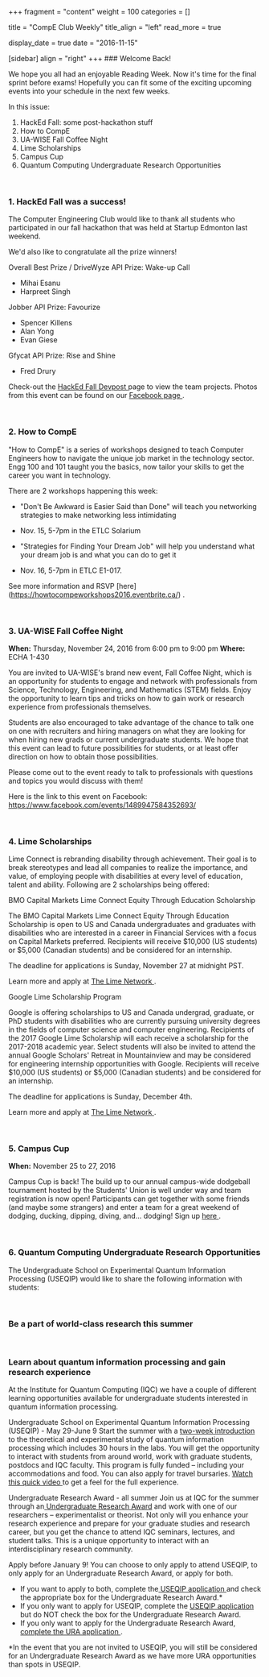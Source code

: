 
+++
fragment = "content"
weight = 100
categories = []

title = "CompE Club Weekly"
title_align = "left"
read_more = true

display_date = true
date = "2016-11-15" 

[sidebar]
  align = "right"
+++
    ### Welcome Back!


We hope you all had an enjoyable Reading Week. Now it's time for the final sprint before exams! Hopefully you can fit some of the exciting upcoming events into your schedule in the next few weeks.

In this issue:
1. HackEd Fall: some post-hackathon stuff
2. How to CompE
3. UA-WISE Fall Coffee Night
4. Lime Scholarships
5. Campus Cup
6. Quantum Computing Undergraduate Research Opportunities

</br>

### 1. HackEd Fall was a success!

The Computer Engineering Club would like to thank all students who participated in our fall hackathon that was held at Startup Edmonton last weekend.

We'd also like to congratulate all the prize winners!

Overall Best Prize / DriveWyze API Prize: Wake-up Call
- Mihai Esanu
- Harpreet Singh

Jobber API Prize: Favourize
- Spencer Killens
- Alan Yong
- Evan Giese

Gfycat API Prize: Rise and Shine
- Fred Drury

Check-out the [HackEd Fall Devpost ](https://hacked-fall-2016.devpost.com) page to view the team projects.
Photos from this event can be found on our [Facebook page ](https://www.facebook.com/compeclub/) .

</br>

### 2. How to CompE


"How to CompE" is a series of workshops designed to teach Computer Engineers how to navigate the unique job market in the technology sector. Engg 100 and 101 taught you the basics, now tailor your skills to get the career you want in technology.

There are 2 workshops happening this week:
* "Don't Be Awkward is Easier Said than Done" will teach you networking strategies to make networking less intimidating
+ Nov. 15, 5-7pm in the ETLC Solarium
* "Strategies for Finding Your Dream Job" will help you understand what your dream job is and what you can do to get it
+ Nov. 16, 5-7pm in ETLC E1-017.

See more information and RSVP [here] (https://howtocompeworkshops2016.eventbrite.ca/) .

</br>

### 3. UA-WISE Fall Coffee Night

**When:** Thursday, November 24, 2016 from 6:00 pm to 9:00 pm
**Where:** ECHA 1-430

You are invited to UA-WISE's brand new event, Fall Coffee Night, which is an opportunity for students to engage and network with professionals from Science, Technology, Engineering, and Mathematics (STEM) fields. Enjoy the opportunity to learn tips and tricks on how to gain work or research experience from professionals themselves.

Students are also encouraged to take advantage of the chance to talk one on one with recruiters and hiring managers on what they are looking for when hiring new grads or current undergraduate students. We hope that this event can lead to future possibilities for students, or at least offer direction on how to obtain those possibilities.

Please come out to the event ready to talk to professionals with questions and topics you would discuss with them!

Here is the link to this event on Facebook:
https://www.facebook.com/events/1489947584352693/

</br>

### 4. Lime Scholarships


Lime Connect is rebranding disability through achievement. Their goal is to break stereotypes and lead all companies to realize the importance, and value, of employing people with disabilities at every level of education, talent and ability. Following are 2 scholarships being offered:

BMO Capital Markets Lime Connect Equity Through Education Scholarship

The BMO Capital Markets Lime Connect Equity Through Education Scholarship is open to US and Canada undergraduates and graduates with disabilities who are interested in a career in Financial Services with a focus on Capital Markets preferred. Recipients will receive $10,000 (US students) or $5,000 (Canadian students) and be considered for an internship.

The deadline for applications is Sunday, November 27 at midnight PST.

Learn more and apply at [The Lime Network ](http://www.limeconnect.com/opportunities/page/bmo-capital-markets-lime-connect-equity-through-education-scholarship-for-students-with-disabilities) .

Google Lime Scholarship Program

Google is offering scholarships to US and Canada undergrad, graduate, or PhD students with disabilities who are currently pursuing university degrees in the fields of computer science and computer engineering. Recipients of the 2017 Google Lime Scholarship will each receive a scholarship for the 2017-2018 academic year. Select students will also be invited to attend the annual Google Scholars' Retreat in Mountainview and may be considered for engineering internship opportunities with Google. Recipients will receive $10,000 (US students) or $5,000 (Canadian students) and be considered for an internship.

The deadline for applications is Sunday, December 4th.

Learn more and apply at [The Lime Network ](http://www.limeconnect.com/opportunities/page/google-lime-scholarship-program) .

</br>

### 5. Campus Cup

**When:** November 25 to 27, 2016

Campus Cup is back! The build up to our annual campus-wide dodgeball tournament hosted by the Students' Union is well under way and team registration is now open! Participants can get together with some friends (and maybe some strangers) and enter a team for a great weekend of dodging, ducking, dipping, diving, and... dodging!
Sign up [here ](http://compeclub.us9.list-manage.com/track/click?u=25f7181ad1da5b9eef1f7deea&id=425550b3dd&e=5ed82361f6) .

</br>

### 6. Quantum Computing Undergraduate Research Opportunities


The Undergraduate School on Experimental Quantum Information Processing (USEQIP) would like to share the following information with students:

</br>

### Be a part of world-class research this summer


</br>

### Learn about quantum information processing and gain research experience


At the Institute for Quantum Computing (IQC) we have a couple of different learning opportunities available for undergraduate students interested in quantum information processing.

Undergraduate School on Experimental Quantum Information Processing (USEQIP) - May 29-June 9
Start the summer with a [two-week introduction ](http://compeclub.us9.list-manage1.com/track/click?u=25f7181ad1da5b9eef1f7deea&id=6e28c420bd&e=5ed82361f6)  to the theoretical and experimental study of quantum information processing which includes 30 hours in the labs. You will get the opportunity to interact with students from around world, work with graduate students, postdocs and IQC faculty. This program is fully funded – including your accommodations and food. You can also apply for travel bursaries.
[Watch this quick video ](http://compeclub.us9.list-manage2.com/track/click?u=25f7181ad1da5b9eef1f7deea&id=75a29bbb7c&e=5ed82361f6)  to get a feel for the full experience.

Undergraduate Research Award - all summer
Join us at IQC for the summer through an[ Undergraduate Research Award](http://compeclub.us9.list-manage1.com/track/click?u=25f7181ad1da5b9eef1f7deea&id=cd0f606897&e=5ed82361f6)  and work with one of our researchers – experimentalist or theorist. Not only will you enhance your research experience and prepare for your graduate studies and research career, but you get the chance to attend IQC seminars, lectures, and student talks. This is a unique opportunity to interact with an interdisciplinary research community.

Apply before January 9!
You can choose to only apply to attend USEQIP, to only apply for an Undergraduate Research Award, or apply for both.
* If you want to apply to both, complete the[ USEQIP application ](http://compeclub.us9.list-manage.com/track/click?u=25f7181ad1da5b9eef1f7deea&id=b53471c1ff&e=5ed82361f6)  and check the appropriate box for the Undergraduate Research Award.*
* If you only want to apply for USEQIP, complete the [USEQIP application](http://compeclub.us9.list-manage.com/track/click?u=25f7181ad1da5b9eef1f7deea&id=d1ced32c7e&e=5ed82361f6)  but do NOT check the box for the Undergraduate Research Award.
* If you only want to apply for the Undergraduate Research Award, [complete the URA application ](http://compeclub.us9.list-manage.com/track/click?u=25f7181ad1da5b9eef1f7deea&id=19af1d9716&e=5ed82361f6) .

*In the event that you are not invited to USEQIP, you will still be considered for an Undergraduate Research Award as we have more URA opportunities than spots in USEQIP.

</br>
